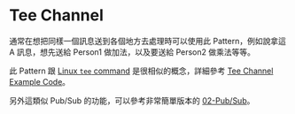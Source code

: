 # Tee Channel

通常在想把同樣一個訊息送到各個地方去處理時可以使用此 Pattern，例如說拿這 A 訊息，想先送給 Person1 做加法，以及要送給 Person2 做乘法等等。

此 Pattern 跟 [Linux `tee` command](https://www.runoob.com/linux/linux-comm-tee.html) 是很相似的概念，詳細參考 [Tee Channel Example Code](./main.go)。

另外這類似 Pub/Sub 的功能，可以參考非常簡單版本的 [02-Pub/Sub](/other/02-pub-sub)。